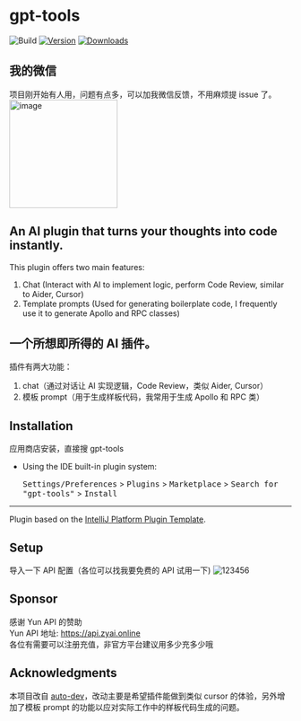# gpt-tools

![Build](https://github.com/zjh7890/gpt-tools/workflows/Build/badge.svg)
[![Version](https://img.shields.io/jetbrains/plugin/v/24670.svg)](https://plugins.jetbrains.com/plugin/24670)
[![Downloads](https://img.shields.io/jetbrains/plugin/d/24670.svg)](https://plugins.jetbrains.com/plugin/24670)

## 我的微信
项目刚开始有人用，问题有点多，可以加我微信反馈，不用麻烦提 issue 了。<br/>
<img width="193" alt="image" src="https://github.com/user-attachments/assets/026c2fc8-353b-46e2-9561-84c573c4359b">



<!-- Plugin description -->
## An AI plugin that turns your thoughts into code instantly.
This plugin offers two main features:
1. Chat (Interact with AI to implement logic, perform Code Review, similar to Aider, Cursor)
2. Template prompts (Used for generating boilerplate code, I frequently use it to generate Apollo and RPC classes)

## 一个所想即所得的 AI 插件。
插件有两大功能：
1. chat（通过对话让 AI 实现逻辑，Code Review，类似 Aider, Cursor）
2. 模板 prompt（用于生成样板代码，我常用于生成 Apollo 和 RPC 类）

<!-- Plugin description end -->

## Installation

应用商店安装，直接搜 gpt-tools

- Using the IDE built-in plugin system:
  
  <kbd>Settings/Preferences</kbd> > <kbd>Plugins</kbd> > <kbd>Marketplace</kbd> > <kbd>Search for "gpt-tools"</kbd> >
  <kbd>Install</kbd>

---
Plugin based on the [IntelliJ Platform Plugin Template][template].

[template]: https://github.com/JetBrains/intellij-platform-plugin-template
[docs:plugin-description]: https://plugins.jetbrains.com/docs/intellij/plugin-user-experience.html#plugin-description-and-presentation

## Setup
导入一下 API 配置（各位可以找我要免费的 API 试用一下)
![123456](https://github.com/user-attachments/assets/f8dd6e89-2508-4e41-b04e-aabfcb8960c0)

## Sponsor
感谢 Yun API 的赞助 <br/>
Yun API 地址: https://api.zyai.online <br/>
各位有需要可以注册充值，非官方平台建议用多少充多少哦

## Acknowledgments
本项目改自 [auto-dev](https://github.com/unit-mesh/auto-dev)，改动主要是希望插件能做到类似 cursor 的体验，另外增加了模板 prompt 的功能以应对实际工作中的样板代码生成的问题。
